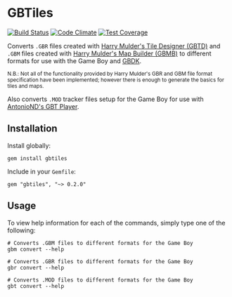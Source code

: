 # GBTiles

[![Build Status](https://travis-ci.org/bashaus/gbtiles.svg?branch=master)](https://travis-ci.org/bashaus/gbtiles)
[![Code Climate](https://codeclimate.com/github/bashaus/gbtiles/badges/gpa.svg)](https://codeclimate.com/github/bashaus/gbtiles)
[![Test Coverage](https://codeclimate.com/github/bashaus/gbtiles/badges/coverage.svg)](https://codeclimate.com/github/bashaus/gbtiles/coverage)

Converts `.GBR` files created with 
[Harry Mulder's Tile Designer (GBTD)](http://www.devrs.com/gb/hmgd/gbtd.html)
and `.GBM` files created with 
[Harry Mulder's Map Builder (GBMB)](http://www.devrs.com/gb/hmgd/gbmb.html)
to different formats for use with the Game Boy and 
[GBDK](http://gbdk.sourceforge.net/).

<small>N.B.: Not all of the functionality provided by Harry Mulder's GBR and GBM 
file format specification have been implemented; however there is enough to 
generate the basics for tiles and maps.</small>

Also converts `.MOD` tracker files setup for the Game Boy for use with 
[AntonioND's GBT Player](https://github.com/AntonioND/gbt-player).



## Installation

Install globally:

    gem install gbtiles

Include in your `Gemfile`:

    gem "gbtiles", "~> 0.2.0"



## Usage

To view help information for each of the commands, simply type one of the 
following:

    # Converts .GBM files to different formats for the Game Boy
    gbm convert --help
    
    # Converts .GBR files to different formats for the Game Boy
    gbr convert --help

    # Converts .MOD files to different formats for the Game Boy
    gbt convert --help
